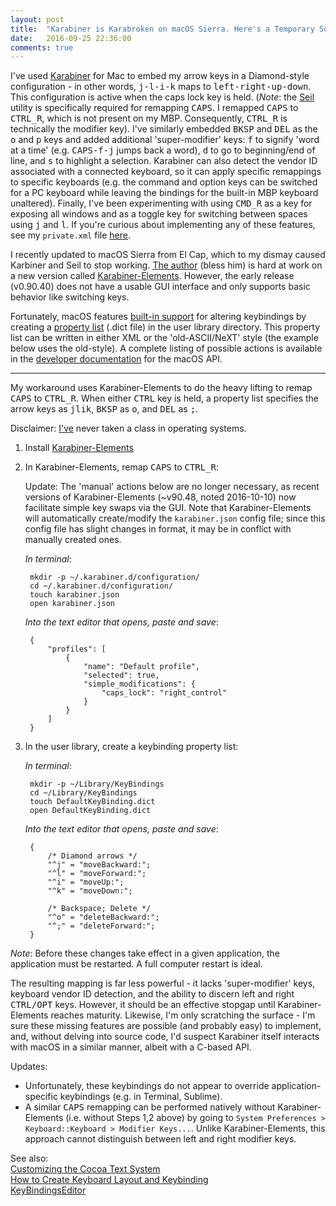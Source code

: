 ```yaml
---
layout: post
title:  "Karabiner is Karabroken on macOS Sierra. Here's a Temporary Solution."
date:   2016-09-25 22:36:00
comments: true
---
```

I've used [Karabiner][kb] for Mac to embed my arrow keys in a Diamond-style configuration - in other words, <kbd>j-l-i-k</kbd> maps to <kbd>left-right-up-down</kbd>. This configuration is active when the caps lock key is held. (*Note*: the [Seil][seil] utility is specifically required for remapping <kbd>CAPS</kbd>. I remapped <kbd>CAPS</kbd> to <kbd>CTRL_R</kbd>, which is not present on my MBP. Consequently, <kbd>CTRL_R</kbd> is technically the modifier key). I've similarly embedded <kbd>BKSP</kbd> and <kbd>DEL</kbd> as the <kbd>o</kbd> and <kbd>p</kbd> keys and added additional 'super-modifier' keys: <kbd>f</kbd> to signify 'word at a time' (e.g. <kbd>CAPS-f-j</kbd> jumps back a word), <kbd>d</kbd> to go to beginning/end of line, and <kbd>s</kbd> to highlight a selection. Karabiner can also detect the vendor ID associated with a connected keyboard, so it can apply specific remappings to specific keyboards (e.g. the command and option keys can be switched for a PC keyboard while leaving the bindings for the built-in MBP keyboard unaltered). Finally, I've been experimenting with using <kbd>CMD_R</kbd> as a key for exposing all windows and as a toggle key for switching between spaces using <kbd>j</kbd> and <kbd>l</kbd>. If you're curious about implementing any of these features, see my `private.xml` file [here][private].

<!--more-->

I recently updated to macOS Sierra from El Cap, which to my dismay caused Karbiner and Seil to stop working. [The author][author] (bless him) is hard at work on a new version called [Karabiner-Elements][kbe]. However, the early release (v0.90.40) does not have a usable GUI interface and only supports basic behavior like switching keys. 

Fortunately, macOS features [built-in support][cocoa] for altering keybindings by creating a [property list][pl] (.dict file) in the user library directory. This property list can be written in either XML or the 'old-ASCII/NeXT' style (the example below uses the old-style). A complete listing of possible actions is available in the [developer documentation][ref] for the macOS API.

***

My workaround uses Karabiner-Elements to do the heavy lifting to remap <kbd>CAPS</kbd> to <kbd>CTRL_R</kbd>. When either <kbd>CTRL</kbd> key is held, a property list specifies the arrow keys as <kbd>jlik</kbd>, <kbd>BKSP</kbd> as <kbd>o</kbd>, and <kbd>DEL</kbd> as <kbd>;</kbd>.  

Disclaimer: [I've][noidea] never taken a class in operating systems.  



1. Install [Karabiner-Elements][kbeu]
2. In Karabiner-Elements, remap <kbd>CAPS</kbd> to <kbd>CTRL_R</kbd>:


    Update: The 'manual' actions below are no longer necessary, as recent versions of Karabiner-Elements (~v90.48, noted 2016-10-10) now facilitate simple key swaps via the GUI. Note that Karabiner-Elements will automatically create/modify the `karabiner.json` config file; since this config file has slight changes in format, it may be in conflict with manually created ones.

    *In terminal*: 
    
        mkdir -p ~/.karabiner.d/configuration/
	    cd ~/.karabiner.d/configuration/  
	    touch karabiner.json  
	    open karabiner.json  

	*Into the text editor that opens, paste and save*: 

	    {
	        "profiles": [
	            {
	                "name": "Default profile",
	                "selected": true,
	                "simple_modifications": {
	                    "caps_lock": "right_control"
	                }
	            }
	        ]
	    }

3. In the user library, create a keybinding property list:  

    *In terminal*:

	    mkdir -p ~/Library/KeyBindings
	    cd ~/Library/KeyBindings
	    touch DefaultKeyBinding.dict
	    open DefaultKeyBinding.dict

	*Into the text editor that opens, paste and save*:  
	
        {  
	        /* Diamond arrows */  
	        "^j" = "moveBackward:";  
	        "^l" = "moveForward:";  
	        "^i" = "moveUp:";  
	        "^k" = "moveDown:";  
      
	        /* Backspace; Delete */  
	        "^o" = "deleteBackward:";  
	        "^;" = "deleteForward:";  
        }



*Note*: Before these changes take effect in a given application, the application must be restarted. A full computer restart is ideal.

The resulting mapping is far less powerful - it lacks 'super-modifier' keys, keyboard vendor ID detection, and the ability to discern left and right <kbd>CTRL/OPT</kbd> keys. However, it should be an effective stopgap until Karabiner-Elements reaches maturity. Likewise, I'm only scratching the surface - I'm sure these missing features are possible (and probably easy) to implement, and, without delving into source code, I'd suspect Karabiner itself interacts with macOS in a similar manner, albeit with a C-based API.

Updates:  

* Unfortunately, these keybindings do not appear to override application-specific keybindings (e.g. in Terminal, Sublime).
* A similar <kbd>CAPS</kbd> remapping can be performed natively without Karabiner-Elements (i.e. without Steps 1,2 above) by going to `System Preferences > Keyboard::Keyboard > Modifier Keys...`. Unlike Karabiner-Elements, this approach cannot distinguish between left and right modifier keys.

See also:   
[Customizing the Cocoa Text System][a]  
[How to Create Keyboard Layout and Keybinding][b]  
[KeyBindingsEditor][c]  


[kb]: https://pqrs.org/osx/karabiner/
[seil]: https://pqrs.org/osx/karabiner/seil.html.en
[private]: /files/private.xml
[kbe]: https://github.com/tekezo/Karabiner-Elements
[author]: https://pqrs.org/profile.html.en
[kbeu]: https://github.com/tekezo/Karabiner-Elements/tree/master/usage

[cocoa]: https://developer.apple.com/library/content/documentation/Cocoa/Conceptual/EventOverview/TextDefaultsBindings/TextDefaultsBindings.html#//apple_ref/doc/uid/20000468-CJBDEADF 
[pl]: https://developer.apple.com/library/content/documentation/Cocoa/Conceptual/PropertyLists/Introduction/Introduction.html
[ref]: https://developer.apple.com/reference/appkit/nsresponder

[noidea]: https://cdn-images-1.medium.com/max/600/1*snTXFElFuQLSFDnvZKJ6IA.png


[a]: http://www.hcs.harvard.edu/~jrus/Site/Cocoa%20Text%20System.html
[b]: http://xahlee.info/kbd/osx_keybinding.html
[c]: hhttp://www.cocoabits.com/KeyBindingsEditor/

